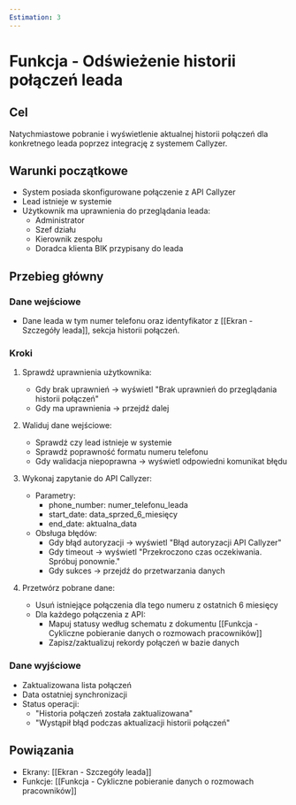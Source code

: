 ```yaml
---
Estimation: 3
---
```


# Funkcja - Odświeżenie historii połączeń leada

## Cel

Natychmiastowe pobranie i wyświetlenie aktualnej historii połączeń dla konkretnego leada poprzez integrację z systemem Callyzer.

## Warunki początkowe

- System posiada skonfigurowane połączenie z API Callyzer
- Lead istnieje w systemie
- Użytkownik ma uprawnienia do przeglądania leada:
  - Administrator
  - Szef działu
  - Kierownik zespołu
  - Doradca klienta BIK przypisany do leada

## Przebieg główny

### Dane wejściowe

- Dane leada w tym numer telefonu oraz identyfikator z [[Ekran - Szczegóły leada]], sekcja historii połączeń.

### Kroki

1. Sprawdź uprawnienia użytkownika:
   - Gdy brak uprawnień → wyświetl "Brak uprawnień do przeglądania historii połączeń"
   - Gdy ma uprawnienia → przejdź dalej

2. Waliduj dane wejściowe:
   - Sprawdź czy lead istnieje w systemie
   - Sprawdź poprawność formatu numeru telefonu
   - Gdy walidacja niepoprawna → wyświetl odpowiedni komunikat błędu

3. Wykonaj zapytanie do API Callyzer:
   - Parametry:
     - phone_number: numer_telefonu_leada
     - start_date: data_sprzed_6_miesięcy
     - end_date: aktualna_data
   - Obsługa błędów:
     - Gdy błąd autoryzacji → wyświetl "Błąd autoryzacji API Callyzer"
     - Gdy timeout → wyświetl "Przekroczono czas oczekiwania. Spróbuj ponownie."
     - Gdy sukces → przejdź do przetwarzania danych

4. Przetwórz pobrane dane:
   - Usuń istniejące połączenia dla tego numeru z ostatnich 6 miesięcy
   - Dla każdego połączenia z API:
     - Mapuj statusy według schematu z dokumentu [[Funkcja - Cykliczne pobieranie danych o rozmowach pracowników]]
     - Zapisz/zaktualizuj rekordy połączeń w bazie danych

### Dane wyjściowe

- Zaktualizowana lista połączeń
- Data ostatniej synchronizacji
- Status operacji:
  - "Historia połączeń została zaktualizowana"
  - "Wystąpił błąd podczas aktualizacji historii połączeń"

## Powiązania

- Ekrany: [[Ekran - Szczegóły leada]]
- Funkcje: [[Funkcja - Cykliczne pobieranie danych o rozmowach pracowników]]
